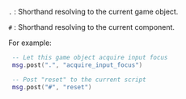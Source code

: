   `.`
  : Shorthand resolving to the current game object.

  `#`
  : Shorthand resolving to the current component.

  For example:

  ```lua
   -- Let this game object acquire input focus
   msg.post(".", "acquire_input_focus")
  ```

  ```lua
   -- Post "reset" to the current script
   msg.post("#", "reset")
  ```
